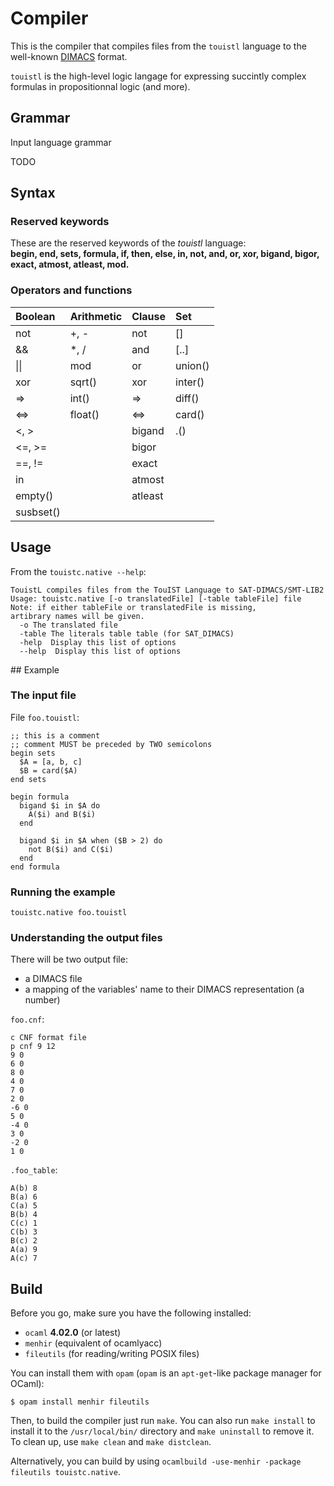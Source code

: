 # Compiler

This is the compiler that compiles files from the `touistl` language to the well-known [DIMACS](http://www.satcompetition.org/2009/format-benchmarks2009.html) format.

`touistl` is the high-level logic langage for expressing succintly complex formulas in propositionnal logic (and more).

## Grammar

Input language grammar

TODO

## Syntax

### Reserved keywords

These are the reserved keywords of the _touistl_ language:  
**begin, end, sets, formula, if, then, else, in, not, and, or, xor, bigand, bigor, 
exact, atmost, atleast, mod.**

### Operators and functions

| Boolean   | Arithmetic | Clause  | Set     |
|:----------|:-----------|:--------|:--------|
| not       | +, -       | not     | \[\]    |
| &&        | \*, /      | and     | \[..\]  |
| \|\|      | mod        | or      | union() |
| xor       | sqrt()     | xor     | inter() |
| =>        | int()      | =>      | diff()  |
| <=>       | float()    | <=>     | card()  |
| <, >      |            | bigand  | .()     |
| <=, >=    |            | bigor   |         |
| ==, !=    |            | exact   |         |
| in        |            | atmost  |         |
| empty()   |            | atleast |         |
| susbset() |            |         |         |


## Usage
From the `touistc.native --help`:
```
TouistL compiles files from the TouIST Language to SAT-DIMACS/SMT-LIB2
Usage: touistc.native [-o translatedFile] [-table tableFile] file
Note: if either tableFile or translatedFile is missing,
artibrary names will be given.
  -o The translated file
  -table The literals table table (for SAT_DIMACS)
  -help  Display this list of options
  --help  Display this list of options
```

## Example

### The input file
File `foo.touistl`:
```
;; this is a comment
;; comment MUST be preceded by TWO semicolons
begin sets
  $A = [a, b, c]
  $B = card($A)
end sets

begin formula
  bigand $i in $A do
    A($i) and B($i)
  end

  bigand $i in $A when ($B > 2) do
    not B($i) and C($i)
  end
end formula
```
### Running the example 
```
touistc.native foo.touistl
```
### Understanding the output files
There will be two output file:
- a DIMACS file
- a mapping of the variables' name to their DIMACS representation (a number)

`foo.cnf`:
```
c CNF format file
p cnf 9 12
9 0
6 0
8 0
4 0
7 0
2 0
-6 0
5 0
-4 0
3 0
-2 0
1 0
```

`.foo_table`:
```
A(b) 8
B(a) 6
C(a) 5
B(b) 4
C(c) 1
C(b) 3
B(c) 2
A(a) 9
A(c) 7
```

## Build

Before you go, make sure you have the following installed:
- `ocaml` **4.02.0** (or latest)
- `menhir` (equivalent of ocamlyacc)
- `fileutils` (for reading/writing POSIX files)

You can install them with `opam` (`opam` is an `apt-get`-like package manager for OCaml):
```
$ opam install menhir fileutils
```

Then, to build the compiler just run `make`.
You can also run `make install` to install it to the `/usr/local/bin/` directory
and `make uninstall` to remove it.
To clean up, use `make clean` and `make distclean`.

Alternatively, you can build by using `ocamlbuild -use-menhir -package fileutils
touistc.native`.
